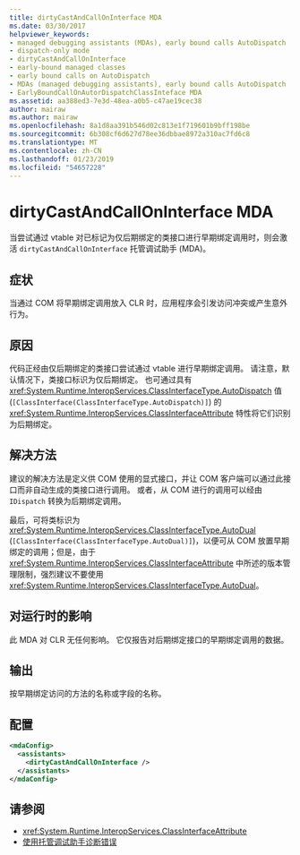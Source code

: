 ```yaml
---
title: dirtyCastAndCallOnInterface MDA
ms.date: 03/30/2017
helpviewer_keywords:
- managed debugging assistants (MDAs), early bound calls AutoDispatch
- dispatch-only mode
- dirtyCastAndCallOnInterface
- early-bound managed classes
- early bound calls on AutoDispatch
- MDAs (managed debugging assistants), early bound calls AutoDispatch
- EarlyBoundCallOnAutorDispatchClassInteface MDA
ms.assetid: aa388ed3-7e3d-48ea-a0b5-c47ae19cec38
author: mairaw
ms.author: mairaw
ms.openlocfilehash: 8a1d8aa391b546d02c813e1f719601b9bff198be
ms.sourcegitcommit: 6b308cf6d627d78ee36dbbae8972a310ac7fd6c8
ms.translationtype: MT
ms.contentlocale: zh-CN
ms.lasthandoff: 01/23/2019
ms.locfileid: "54657228"
---
```

# <a name="dirtycastandcalloninterface-mda"></a>dirtyCastAndCallOnInterface MDA
当尝试通过 vtable 对已标记为仅后期绑定的类接口进行早期绑定调用时，则会激活 `dirtyCastAndCallOnInterface` 托管调试助手 (MDA)。  
  
## <a name="symptoms"></a>症状  
 当通过 COM 将早期绑定调用放入 CLR 时，应用程序会引发访问冲突或产生意外行为。  
  
## <a name="cause"></a>原因  
 代码正经由仅后期绑定的类接口尝试通过 vtable 进行早期绑定调用。 请注意，默认情况下，类接口标识为仅后期绑定。 也可通过具有 <xref:System.Runtime.InteropServices.ClassInterfaceType.AutoDispatch> 值 (`[ClassInterface(ClassInterfaceType.AutoDispatch)]`) 的 <xref:System.Runtime.InteropServices.ClassInterfaceAttribute> 特性将它们识别为后期绑定。  
  
## <a name="resolution"></a>解决方法  
 建议的解决方法是定义供 COM 使用的显式接口，并让 COM 客户端可以通过此接口而非自动生成的类接口进行调用。 或者，从 COM 进行的调用可以经由 `IDispatch` 转换为后期绑定调用。  
  
 最后，可将类标识为 <xref:System.Runtime.InteropServices.ClassInterfaceType.AutoDual> (`[ClassInterface(ClassInterfaceType.AutoDual)]`)，以便可从 COM 放置早期绑定的调用；但是，由于 <xref:System.Runtime.InteropServices.ClassInterfaceAttribute> 中所述的版本管理限制，强烈建议不要使用 <xref:System.Runtime.InteropServices.ClassInterfaceType.AutoDual>。  
  
## <a name="effect-on-the-runtime"></a>对运行时的影响  
 此 MDA 对 CLR 无任何影响。 它仅报告对后期绑定接口的早期绑定调用的数据。  
  
## <a name="output"></a>输出  
 按早期绑定访问的方法的名称或字段的名称。  
  
## <a name="configuration"></a>配置  
  
```xml  
<mdaConfig>  
  <assistants>  
    <dirtyCastAndCallOnInterface />  
  </assistants>  
</mdaConfig>  
```  
  
## <a name="see-also"></a>请参阅
- <xref:System.Runtime.InteropServices.ClassInterfaceAttribute>
- [使用托管调试助手诊断错误](../../../docs/framework/debug-trace-profile/diagnosing-errors-with-managed-debugging-assistants.md)
